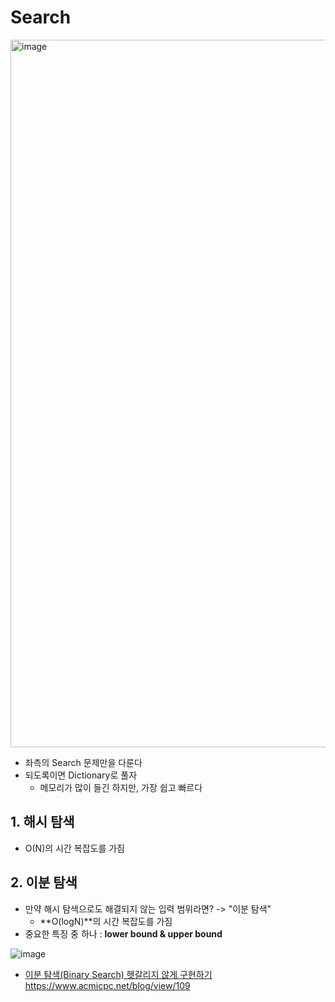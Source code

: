 # Search 

<img width="1132" alt="image" src="https://github.com/AAISSJ/AlgorithmStudy/assets/76966915/86589428-ab30-47f4-a02f-608c75ed433b">

- 좌측의 Search 문제만을 다룬다
- 되도록이면 Dictionary로 풀자
  - 메모리가 많이 들긴 하지만, 가장 쉽고 빠르다 


## 1. 해시 탐색 
- O(N)의 시간 복잡도를 가짐 

## 2. 이분 탐색 
- 만약 해시 탐색으로도 해결되지 않는 입력 범위라면? -> "이분 탐색"
  - **O(logN)**의 시간 복잡도를 가짐
- 중요한 특징 중 하나 : **lower bound & upper bound**

![image](https://github.com/AAISSJ/AlgorithmStudy/assets/76966915/2c82b3c6-9b48-4039-baf8-bd4bce696379)

- [이분 탐색(Binary Search) 헷갈리지 않게 구현하기 ](https://www.acmicpc.net/blog/view/109)https://www.acmicpc.net/blog/view/109
  
